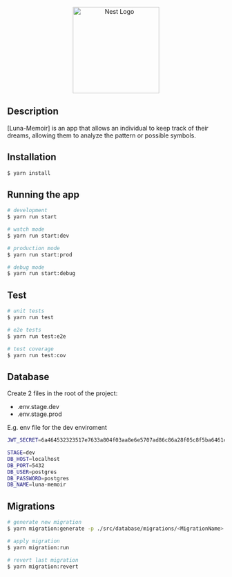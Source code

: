 <p align="center">
  <a href="http://nestjs.com/" target="blank"><img src="https://nestjs.com/img/logo-small.svg" width="200" alt="Nest Logo" /></a>
</p>

[circleci-image]: https://img.shields.io/circleci/build/github/nestjs/nest/master?token=abc123def456
[circleci-url]: https://circleci.com/gh/nestjs/nest


## Description

[Luna-Memoir] is an app that allows an individual to keep track of their dreams, allowing them to analyze the pattern or possible symbols.

## Installation

```bash
$ yarn install
```

## Running the app

```bash
# development
$ yarn run start

# watch mode
$ yarn run start:dev

# production mode
$ yarn run start:prod

# debug mode
$ yarn run start:debug
```

## Test

```bash
# unit tests
$ yarn run test

# e2e tests
$ yarn run test:e2e

# test coverage
$ yarn run test:cov
```

## Database

Create 2 files in the root of the project: 

- .env.stage.dev
- .env.stage.prod


E.g. env file for the dev enviroment
```bash
JWT_SECRET=6a464532323517e7633a804f03aa8e6e5707ad86c86a28f05c8f5ba6461cb318

STAGE=dev
DB_HOST=localhost
DB_PORT=5432
DB_USER=postgres
DB_PASSWORD=postgres
DB_NAME=luna-memoir
```


## Migrations

```bash
# generate new migration
$ yarn migration:generate -p ./src/database/migrations/<MigrationName>

# apply migration
$ yarn migration:run

# revert last migration
$ yarn migration:revert
```


